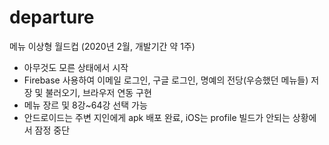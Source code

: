 # departure

메뉴 이상형 월드컵 (2020년 2월, 개발기간 약 1주)

- 아무것도 모른 상태에서 시작
- Firebase 사용하여 이메일 로그인, 구글 로그인, 명예의 전당(우승했던 메뉴들) 저장 및 불러오기, 브라우저 연동 구현
- 메뉴 장르 및 8강~64강 선택 가능
- 안드로이드는 주변 지인에게 apk 배포 완료, iOS는 profile 빌드가 안되는 상황에서 잠정 중단
